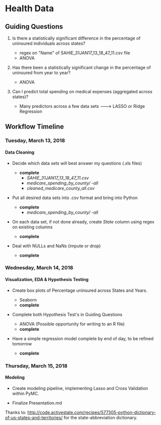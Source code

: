 # Health Data

## Guiding Questions

1. Is there a statistically significant difference in the percentage of uninsured individuals across states?
    * regex on "Name" of SAHIE_31JAN17_13_18_47_11.csv file
    * ANOVA

2. Has there been a statistically significant change in the percentage of uninsured from year to year?
    * ANOVA

3. Can I predict total spending on medical expenses (aggregated across states)?
    * Many predictors across a few data sets ---> LASSO or Ridge Regression

## Workflow Timeline

### Tuesday, March 13, 2018
#### Data Cleaning

* Decide which data sets will best answer my questions (.xls files)
    * **complete**
        * *SAHIE_31JAN17_13_18_47_11.csv*
        * *medicare_spending_by_county/ -all*
        * *cleaned_medicare_county_all.csv*

* Put all desired data sets into .csv format and bring into Python
    * **complete**
        * *medicare_spending_by_county/ -all*

* On each data set, if not done already, create *State* column using regex on existing columns
    * **complete**

* Deal with NULLs and NaNs (impute or drop)
    * **complete**

### Wednesday, March 14, 2018
#### Visualization, EDA & Hypothesis Testing

* Create box plots of Percentage uninsured across States and Years.
    * Seaborn
    * **complete**

* Complete both Hypothesis Test's in Guiding Questions
    * ANOVA (Possible opportunity for writing to an R file)
    * **complete**

* Have a simple regression model complete by end of day, to be refined tomorrow
    * **complete**

### Thursday, March 15, 2018
#### Modeling

* Create modeling pipeline, implementing Lasso and Cross Validation within PyMC.

* Finalize Presentation.md



Thanks to:
http://code.activestate.com/recipes/577305-python-dictionary-of-us-states-and-territories/ for the state-abbreviation dictionary.
